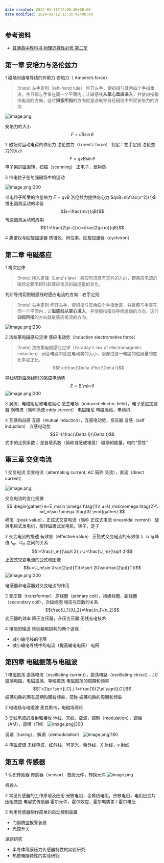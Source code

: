 ```yaml
---
date created: 2024-03-11T17:00:30+08:00
date modified: 2024-03-12T13:36:42+08:00
---
```


## 参考资料

- [普通高中教科书·物理选择性必修 第二册](https://basic.smartedu.cn/tchMaterial/detail?contentType=assets_document&contentId=2ee7d7fa-1920-4d37-a179-91d5fd59b8c1&catalogType=tchMaterial&subCatalog=tchMaterial)

## 第一章 安培力与洛伦兹力

1 磁场对通电导线的作用力
安培力（ Ampère’s force）

> [!note] 左手定则（left-hand rule）
> 伸开左手，使拇指与其余四个手指垂直，并且都与手掌在同一个平面内；让磁感线**从掌心垂直进入**，并使四指指向电流的方向，这时**拇指所指**的方向就是通电导线在磁场中所受安培力的方向

![image.png](https://pictures-1323793543.cos.ap-nanjing.myqcloud.com/pics/20240312085453.png)

安培力的大小
$$F=IlB\sin \theta$$

2 磁场对运动电荷的作用力
洛伦兹力（Lorentz force）
判定：左手定则
洛伦兹力的大小
$$F=qvB\sin \theta$$
电子束的磁偏转，扫描（scanning）
正电子，反物质

3 带电粒子在匀强磁场中的运动

![image.png|300](https://pictures-1323793543.cos.ap-nanjing.myqcloud.com/pics/20240312091513.png)

带电粒子所受的洛伦兹力 $F=qvB$
洛伦兹力提供向心力 $qvB=m\frac{v^2}{r}$
推出圆周运动的半径
$$r=\frac{mv}{qB}$$
匀速圆周运动的周期
$$T=\frac{2\pi r}{v}=\frac{2\pi m}{qB}$$

4 质谱仪与回旋加速器
质谱仪，同位素，回旋加速器（cyclotron）

## 第二章 电磁感应

1 楞次定律

>[!note] 楞次定律（Lenz's law）
>感应电流具有这样的方向，即感应电流的磁场总要阻碍引起感应电流的磁通量的变化。

判断导线切割磁感线时感应电流的方向：右手定则

>[!note] 右手定则
>伸开右手，使拇指与其余四个手指垂直，并且都与手掌在同一个平面内；让**磁感线从掌心进入**，并使拇指指向导线运动的方向，这时**四指所指**的方向就是感应电流的方向。

![image.png|230](https://pictures-1323793543.cos.ap-nanjing.myqcloud.com/pics/20240312093658.png)

2 法拉第电磁感应定律
感应电动势（induction electromotive force）

>[!note] 法拉第电磁感应定律（Faraday's law of electromagnetic induction）
>闭合电路中感应电动势的大小，跟穿过这一电路的磁通量的变化率成正比。
>$$E=n\frac{\Delta \Phi}{\Delta t}$$
>

导线切割磁感线时的感应电动势
$$E=Blv\sin \theta$$
![image.png|300](https://pictures-1323793543.cos.ap-nanjing.myqcloud.com/pics/20240312100025.png)

3 涡流、电磁阻尼和电磁驱动
感生电场（induced electric field），电子感应加速器
涡电流（简称涡流 eddy current）
电磁阻尼
电磁驱动，电动机

4 互感和自感
互感（mutual induction），互感电动势，变压器
自感（self induction）
自感电动势
$$E=L\frac{\Delta l}{\Delta t}$$
式中的比例系数 $L$ 是自感系数（简称自感或电感）
磁场的能量，电的“惯性”

## 第三章 交变电流

1 交变电流
交变电流（alternating current, AC 简称 交流），直流（direct current）

![image.png](https://pictures-1323793543.cos.ap-nanjing.myqcloud.com/pics/20240312113915.png)

交变电流的变化规律
$$
\begin{gather}
e=E_m\sin \omega t\tag{1}\\
u=U_m\sin\omega t\tag{2}\\
i=I_m\sin \omega t\tag{3}
\end{gather}
$$
峰值（peak value），正弦式交变电流（简称 正弦式电流 sinusoidal current）
旋转电枢式发电机，旋转磁极式发电机，转子，定子

2 交变电流的描述
有效值（effective value）
正弦式交变电流的有效值 $I、U$ 与峰值 $I_m、U_m$ 之间的关系
$$I=\frac{I_m}{\sqrt 2},\ U=\frac{U_m}{\sqrt 2}$$
正弦式交变电流的公式和图像
$$u=U_m\sin \frac{2\pi}{T}t=\sqrt 2U\sin\frac{2\pi}{T}t$$
![image.png|300](https://pictures-1323793543.cos.ap-nanjing.myqcloud.com/pics/20240312115506.png)

电感器和电容器对交变电流的作用

3 变压器（transformer）
原线圈（primary coil），初级线圈，副线圈（secondary coil），次级线圈
电压与匝数的关系
$$\frac{U_1}{U_2}=\frac{n_1}{n_2}$$
变压器的效率
降压变压器，升压变压器
无线充电技术

4 电能的输送
降低输电损耗的两个途径：
- 减小输电线的电阻
- 减小输电导线中的电流（提高输电电压）
电网

## 第四章 电磁振荡与电磁波

1 电磁振荡
振荡电流（oscillating current），振荡电路（oscillating circuit），$LC$ 振荡电路，电磁振荡，等幅振荡
电磁振荡的周期和频率
$$T=2\pi \sqrt{LC},\ f=\frac{1}{2\pi \sqrt{LC}}$$
振荡电路的固有周期和固有频率，简称 振荡电路的周期和频率

2 电磁场与电磁波
麦克斯韦，电磁场理论

3 无线电波的发射和接收
地线，天线，载波，调制（modulation），调幅（AM），调频（FM）
![image.png|300](https://pictures-1323793543.cos.ap-nanjing.myqcloud.com/pics/20240312124534.png)

调谐（tuning），解调（demodulation）
![image.png|180](https://pictures-1323793543.cos.ap-nanjing.myqcloud.com/pics/20240312131849.png)

4 电磁波谱
无线电波，红外线，可见光，紫外线，X 射线，$\gamma$ 射线

## 第五章 传感器

1 认识传感器
传感器（sensor）
敏感元件，转换元件
![image.png](https://pictures-1323793543.cos.ap-nanjing.myqcloud.com/pics/20240312132849.png)

机器人

2 常见传感器的工作原理及应用
光敏电阻，金属热电阻，热敏电阻，电阻应变片
压阻效应
电容式传感器
霍尔元件，霍尔效应，霍尔电势差 / 霍尔电压

3 利用传感器制作简单的自动控制装置
- 门窗防盗报警装置
- 光控开关

课题研究
- 半导体薄膜压力传感器特性的实验研究
- 热敏电阻特性的实验研究
